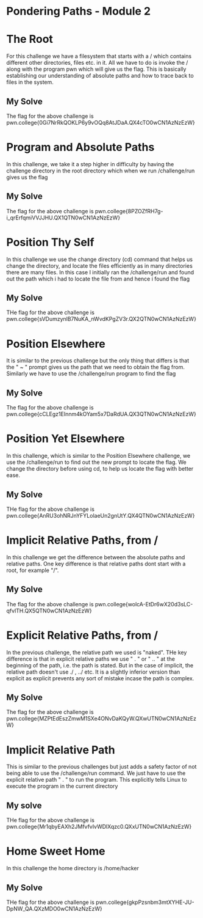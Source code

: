 # Pondering Paths - Module 2

# The Root
For this challenge we have a filesystem that starts with a / which contains different other directories, files etc. in it.
All we have to do is invoke the / along with the program pwn which will give us the flag. This is basically establishing 
our understanding of absolute paths and how to trace back to files in the system.

## My Solve
The flag for the above challenge is pwn.college{0Gi7NrRkQOKLP6y9vOQq8AtJDaA.QX4cTO0wCN1AzNzEzW}

# Program and Absolute Paths
In this challenge, we take it a step higher in difficulty by having the challenge directory in the root directory which when we run
/challenge/run gives us the flag

## My Solve
The flag for the above challenge is pwn.college{8PZOZfRH7g-i_qrErfqmiVVJJHU.QX1QTN0wCN1AzNzEzW}

# Position Thy Self
In this challenge we use the change directory (cd) command that helps us change the directory, and locate the files efficiently as in many directories
there are many files. In this case I initially ran the /challenge/run and found out the path which i had to locate the file from and hence i found the flag

## My Solve
THe flag for the above challenge is pwn.college{sVDumzynlB7NuKA_nWvdKPgZV3r.QX2QTN0wCN1AzNzEzW}

# Position Elsewhere
It is similar to the previous challenge but the only thing that differs is that the " ~ " prompt gives us the path that
we need to obtain the flag from. Similarly we have to use the /challenge/run program to find the flag

## My Solve
The flag for the above challenge is pwn.college{cCLEgz1EInnm4kOYam5x7DaRdUA.QX3QTN0wCN1AzNzEzW}

# Position Yet Elsewhere
In this challenge, which is similar to the Position Elsewhere challenge, we use the /challenge/run to find out the new prompt to locate the flag.
We change the directory before using cd, to help us locate the flag with better ease.

## My Solve
THe flag for the above challenge is pwn.college{AnRU3ohNRJnYFYLolaeUn2gnUtY.QX4QTN0wCN1AzNzEzW}

# Implicit Relative Paths, from /
In this challenge we get the difference between the absolute paths and relative paths. One key difference is that relative paths
dont start with a root, for example "/". 

## My Solve
The flag for the above challenge is pwn.college{wolcA-EtDr6wX20d3sLC-qfvlTH.QX5QTN0wCN1AzNzEzW}

# Explicit Relative Paths, from /
In the previous challenge, the relative path we used is "naked". THe key difference is that in explicit relative paths we use " . " or " .. " at the beginning of the path, i.e. the path is stated. But in the case of implicit, the relative path doesn't use ./ , ../ etc. It is a slightly inferior version than explicit as explicit prevents any sort of mistake incase the path is complex. 

## My Solve
The flag for the above challenge is pwn.college{MZPtEdEszZmwM1SXe4ONvDaKQyW.QXwUTN0wCN1AzNzEzW}


# Implicit Relative Path
This is similar to the previous challenges but just adds a safety factor of not being able to use the /challenge/run command. We just have to use the explicit relative path " . " to run the program. This explicitly tells Linux to execute the program in the current directory

## My solve
THe flag for the above challenge is pwn.college{Mr1qbyEAXh2JMfvfvIvWDlXqzc0.QXxUTN0wCN1AzNzEzW}

# Home Sweet Home
In this challenge the home directory is /home/hacker 

## My Solve 
THe flag for the above challenge is pwn.college{gkpPzsnbm3mtXYHE-JU-DpNW_QA.QXzMDO0wCN1AzNzEzW}

